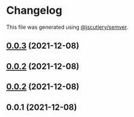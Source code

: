 # Changelog

This file was generated using [@jscutlery/semver](https://github.com/jscutlery/semver).

## [0.0.3](https://github.com/onedaycat/jaco/compare/api-client-0.0.2...api-client-0.0.3) (2021-12-08)



## [0.0.2](https://github.com/onedaycat/jaco/compare/api-client-0.0.1...api-client-0.0.2) (2021-12-08)



## [0.0.2](https://github.com/onedaycat/jaco/compare/api-client-0.0.1...api-client-0.0.2) (2021-12-08)



## 0.0.1 (2021-12-08)
